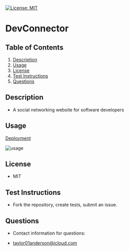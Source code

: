 [![License: MIT](https://img.shields.io/badge/License-MIT-yellow.svg)](https://opensource.org/licenses/MIT)

# DevConnector

## Table of Contents

1. [Description](#description)
2. [Usage](#usage)
3. [License](#license)
4. [Test Instructions](#test-instructions)
5. [Questions](#questions)

## Description

- A social networking website for software developers

## Usage

[Deployment](https://rocky-badlands-84581-ab9745c945c0.herokuapp.com/)

![usage](./docs/dev-connector.png)

## License

- MIT

## Test Instructions

- Fork the repository, create tests, submit an issue.

## Questions

- Contact information for questions:

- taylor01anderson@icloud.com
